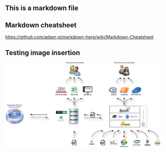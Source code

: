 ## This is a markdown file

## Markdown cheatsheet

https://github.com/adam-p/markdown-here/wiki/Markdown-Cheatsheet

## Testing image insertion

![alt text](https://github.com/bjoernsteffens/datasciencecoursera/blob/master/OpenAnalyticsPlatform_v02.png "A proposal to connect the classic world with the new world to connect data")
